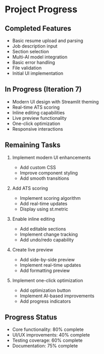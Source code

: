 # Project Progress

## Completed Features

- Basic resume upload and parsing
- Job description input
- Section selection
- Multi-AI model integration
- Basic error handling
- File validation
- Initial UI implementation

## In Progress (Iteration 7)

- Modern UI design with Streamlit theming
- Real-time ATS scoring
- Inline editing capabilities
- Live preview functionality
- One-click optimization
- Responsive interactions

## Remaining Tasks

1. Implement modern UI enhancements

   - Add custom CSS
   - Improve component styling
   - Add smooth transitions

2. Add ATS scoring

   - Implement scoring algorithm
   - Add real-time updates
   - Display using st.metric

3. Enable inline editing

   - Add editable sections
   - Implement change tracking
   - Add undo/redo capability

4. Create live preview

   - Add side-by-side preview
   - Implement real-time updates
   - Add formatting preview

5. Implement one-click optimization
   - Add optimization button
   - Implement AI-based improvements
   - Add progress indicators

## Progress Status

- Core functionality: 80% complete
- UI/UX improvements: 40% complete
- Testing coverage: 60% complete
- Documentation: 75% complete
